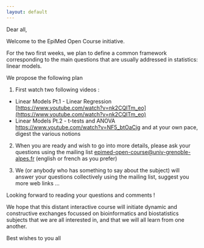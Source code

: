 ```yaml
---
layout: default
---
```


Dear all, 

Welcome to the EpiMed Open Course initiative.

For the two first weeks, we plan to define a common framework corresponding to the main questions that are usually addressed in statistics: linear models.

We propose the following plan
1. First watch two following videos : 
 - Linear Models Pt.1 - Linear Regression [https://www.youtube.com/watch?v=nk2CQITm_eo](https://www.youtube.com/watch?v=nk2CQITm_eo)
 - Linear Models Pt.2 - t-tests and ANOVA https://www.youtube.com/watch?v=NF5_btOaCig
and at your own pace, digest the various notions
 
2. When you are ready and wish to go into more details, please ask your questions using the mailing list epimed-open-course@univ-grenoble-alpes.fr (english or french as you prefer)

3. We (or anybody who has something to say about the subject) will answer your questions collectively using the mailing list, suggest you more web links …

Looking forward to reading your questions and comments !

We hope that this distant interactive course will initiate dynamic and constructive exchanges focussed on bioinformatics and biostatistics subjects that we are all interested in, and that we will all learn from one another.

Best wishes to you all